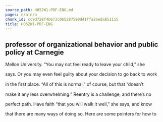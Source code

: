 ```yaml
---
source_path: H052W1-PDF-ENG.md
pages: n/a-n/a
chunk_id: cc9d728f4b673c065287590d41ffa2aeda851115
title: H052W1-PDF-ENG
---
```

## professor of organizational behavior and public policy at Carnegie

Mellon University. “You may not feel ready to leave your child,” she

says. Or you may even feel guilty about your decision to go back to work

in the ﬁrst place. “All of this is normal,” of course, but that “doesn’t

make it any less overwhelming.” Reentry is a challenge, and there’s no

perfect path. Have faith “that you will walk it well,” she says, and know

that there are many ways of doing so. Here are some pointers for how to
